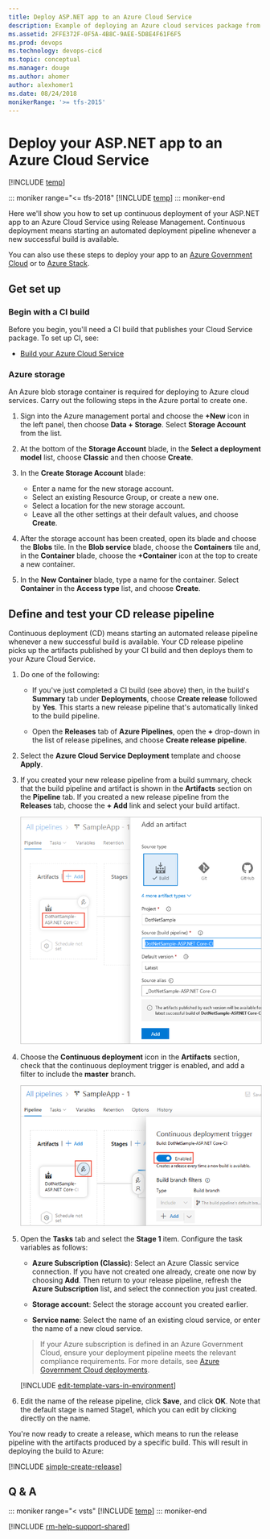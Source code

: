 ```yaml
---
title: Deploy ASP.NET app to an Azure Cloud Service
description: Example of deploying an Azure cloud services package from Release Management in Azure Pipelines or Team Foundation Server
ms.assetid: 2FFE372F-0F5A-4B8C-9AEE-5D8E4F61F6F5
ms.prod: devops
ms.technology: devops-cicd
ms.topic: conceptual
ms.manager: douge
ms.author: ahomer
author: alexhomer1
ms.date: 08/24/2018
monikerRange: '>= tfs-2015'
---
```


# Deploy your ASP.NET app to an Azure Cloud Service

[!INCLUDE [temp](../../_shared/version-rm-dev14.md)]

::: moniker range="<= tfs-2018"
[!INCLUDE [temp](../../_shared/concept-rename-note.md)]
::: moniker-end

Here we'll show you how to set up continuous deployment of your ASP.NET app to an Azure Cloud Service using Release Management.
Continuous deployment means starting an automated deployment pipeline whenever a new successful build is available.

You can also use these steps to deploy your app to an [Azure Government Cloud](../../library/government-cloud.md)
or to [Azure Stack](../../targets/azure-stack.md).

## Get set up

### Begin with a CI build

Before you begin, you'll need a CI build that publishes your Cloud Service package. To set up CI, see:

* [Build your Azure Cloud Service](../aspnet/build-aspnet-cloudservice.md)

### Azure storage

An Azure blob storage container is required for deploying to Azure cloud services.
Carry out the following steps in the Azure portal to create one.

1. Sign into the Azure management portal and choose the
   **+New** icon in the left panel, then choose
   **Data + Storage**. Select **Storage Account** from the list.

1. At the bottom of the **Storage Account** blade, in the
   **Select a deployment model** list, choose
   **Classic** and then choose **Create**.

1. In the **Create Storage Account** blade:
   - Enter a name for the new storage account.
   - Select an existing Resource Group, or create a new one.
   - Select a location for the new storage account.
   - Leave all the other settings at their default values, and choose **Create**.<p />

1. After the storage account has been created, open its
   blade and choose the **Blobs** tile. In the
   **Blob service** blade, choose the **Containers** tile and,
   in the **Container** blade, choose the **+Container** icon at the top to create a new container.

1. In the **New Container** blade, type a name for the container.
   Select **Container** in the **Access type** list, and choose **Create**.   

<h2 id="cd">Define and test your CD release pipeline</h2>

Continuous deployment (CD) means starting an automated release pipeline whenever a new successful build is available. Your CD release pipeline picks up the artifacts published by your CI build and then deploys them to your Azure Cloud Service.

1. Do one of the following:

   * If you've just completed a CI build (see above) then, in the build's
     **Summary** tab under **Deployments**, choose **Create release** followed by **Yes**.
     This starts a new release pipeline that's automatically linked to the build pipeline.

   * Open the **Releases** tab of **Azure Pipelines**, open the **+** drop-down
     in the list of release pipelines, and choose **Create release pipeline**.

1. Select the **Azure Cloud Service Deployment** template and choose **Apply**.

1. If you created your new release pipeline from a build summary, check that the build pipeline
   and artifact is shown in the **Artifacts** section on the **Pipeline** tab. If you created a new
   release pipeline from the **Releases** tab, choose the **+ Add** link and select your build artifact.

   ![Selecting the build artifact](../_shared/_img/confirm-or-add-artifact.png)

1. Choose the **Continuous deployment** icon in the **Artifacts** section, check that the continuous deployment trigger is enabled,
   and add a filter to include the **master** branch.

   ![Checking or setting the Continuous deployment trigger](../_shared/_img/confirm-or-set-cd-trigger.png)

1. Open the **Tasks** tab and select the **Stage 1** item. Configure the task variables as follows:
   
   * **Azure Subscription (Classic)**: Select an Azure Classic service connection. If you have not created one already, create one now by choosing **Add**. Then return to your release pipeline, refresh the **Azure Subscription** list, and select the connection you just created.
   
   * **Storage account**: Select the storage account you created earlier.
   
   * **Service name**: Select the name of an existing cloud service, or enter the name of a new cloud service.<p />

   > If your Azure subscription is defined in an Azure Government Cloud, ensure your deployment pipeline meets the relevant compliance requirements. For more details, see [Azure Government Cloud deployments](../../library/government-cloud.md).

   [!INCLUDE [edit-template-vars-in-environment](../_shared/edit-template-vars-in-environment.md)]
   
1. Edit the name of the release pipeline, click **Save**, and click **OK**. Note that the default stage is named Stage1, which you can edit by clicking directly on the name.

You're now ready to create a release, which means to run the release pipeline with the artifacts produced by a specific build. This will result in deploying the build to Azure:

[!INCLUDE [simple-create-release](../_shared/simple-create-release.md)]

## Q & A

<!-- BEGINSECTION class="md-qanda" -->

::: moniker range="< vsts"
[!INCLUDE [temp](../../_shared/qa-versions.md)]
::: moniker-end

<!-- ENDSECTION -->

[!INCLUDE [rm-help-support-shared](../../_shared/rm-help-support-shared.md)]

